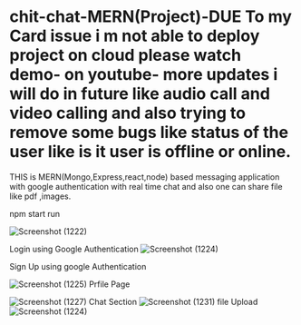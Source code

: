 # chit-chat-MERN(Project)-DUE To my Card issue i m not able to deploy project on cloud please watch demo- on youtube-  more updates i will do in future like audio call and video calling and also trying to remove some bugs like status of the user like is it user is offline or online.
THIS is MERN(Mongo,Express,react,node) based messaging  application with google authentication with real time chat and also one can share file like pdf ,images.

npm start run


![Screenshot (1222)](https://user-images.githubusercontent.com/122516735/215248717-aba15178-7c9b-455f-b1f3-958bc3d157f2.png)

Login using Google Authentication 
![Screenshot (1224)](https://user-images.githubusercontent.com/122516735/215248780-e3abda71-c3c3-48d1-a0c3-64527e71365f.png)

Sign Up using google Authentication

![Screenshot (1225)](https://user-images.githubusercontent.com/122516735/215248782-354d4bfe-2774-4ca3-96c1-f8aad23c09cb.png)
Prfile Page

![Screenshot (1227)](https://user-images.githubusercontent.com/122516735/215248787-3607e2ef-5bfa-4702-9f87-c7d1045e6b46.png)
Chat Section
![Screenshot (1231)](https://user-images.githubusercontent.com/122516735/215248799-fb738487-0a5f-4fe1-8446-7e32c3585c50.png)
file Upload
![Screenshot (1224)](https://user-images.githubusercontent.com/122516735/215248811-27189af3-8a20-4764-886f-15e99c3c9e98.png)
